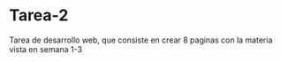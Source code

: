 # Tarea-2
Tarea de desarrollo web, que consiste en crear 8 paginas con la materia vista en semana 1-3
